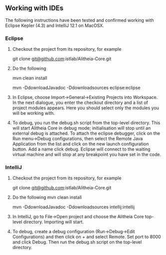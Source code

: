 ## Working with IDEs

The following instructions have been tested and confirmed working 
with Eclipse Kepler (4.3) and IntelliJ 12.1 on MacOSX.

### Eclipse
1. Checkout the project from its repository, for example
    
    git clone git@github.com:istlab/Alitheia-Core.git

2. Do the following 

    mvn clean install
    
    mvn -DdownloadJavadoc -Ddownloadsources eclipse:eclipse

3. In Eclipse, choose Import->General->Existing Projects into Workspace.
In the next dialogue,
you enter the checkout directory and a list of project modules appears. Here
you should select only the modules you will be working with.

4. To debug, you run the debug.sh script from the top-level directory. This
will start Alitheia Core in debug mode; initialisation will stop until an
external debug is attached. To attach the eclipse debugger, click on the
Run menu->Debug configurations, then select the Remote Java Application from
the list and click on the new launch configuration button. Add a name click
debug. Eclipse will connect to the waiting virtual machine and will stop
at any breakpoint you have set in the code.

### IntelliJ

1. Checkout the project from its repository, for example
    
    git clone git@github.com:istlab/Alitheia-Core.git

2. Do the following 
    mvn clean install

    mvn -DdownloadJavadoc -Ddownloadsources intellij:intellij
    
3. In IntelliJ, go to File->Open project and choose the Alitheia Core top-level 
directory. Importing will start.

4. To debug, create a debug configuration (Run->Debug->Edit Configurations) and
then click on + and select Remote. Set port to 8000 and click Debug. Then run
the debug.sh script on the top-level directory.

